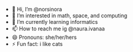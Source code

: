 - 👋 Hi, I’m @norsinora
- 👀 I’m interested in math, space, and computing
- 🌱 I’m currently learning informatics
- 📫 How to reach me ig @naura.ivanaa
- 😄 Pronouns: she/her/hers
- ⚡ Fun fact: i like cats

<!---
norsinora/norsinora is a ✨ special ✨ repository because its `README.md` (this file) appears on your GitHub profile.
You can click the Preview link to take a look at your changes.
--->
